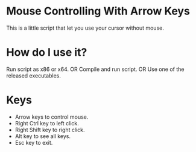 # Mouse Controlling With Arrow Keys
This is a little script that let you use your cursor without mouse.

# How do I use it?
Run script as x86 or x64.
OR
Compile and run script.
OR
Use one of the released executables.

# Keys
- Arrow keys to control mouse.
- Right Ctrl key to left click.
- Right Shift key to right click.
- Alt key to see all keys.
- Esc key to exit.
